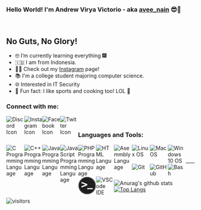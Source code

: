 ### Hello World! I'm Andrew Virya Victorio - aka [avee_nain][instagram] 😎🤙

<br />

## No Guts, No Glory!

- 🤓 I’m currently learning everything 🎆
- 🇮🇩 I am from Indonesia.
- 👨‍💻 Check out my [Instagram][instagram] page! 
- 📚 I'm a college student majoring computer science.
- 🌐 Interested in IT Security
- 👾 Fun fact: I like sports and cooking too! LOL 🤣

### Connect with me:

[<img align="left" alt="Discord Icon" width="48px" src="https://img.icons8.com/color/48/000000/discord-new-logo.png"/>][discord]
[<img align="left" alt="Instagram Icon" width="48px" src="https://img.icons8.com/fluent/48/000000/instagram-new.png"/>][instagram]
[<img align="left" alt="Facebook Icon" width="48px" src="https://img.icons8.com/color/48/000000/facebook-new.png"/>][facebook]
[<img align="left" alt="Twitter Icon" width="48px" src="https://img.icons8.com/color/48/000000/twitter.png"/>][twitter]

<br />

### Languages and Tools:

[<img align="left" alt="C Programming Language" width="48px" src="https://img.icons8.com/color/48/000000/c-programming.png"/>][instagram]
[<img align="left" alt="C++ Programming Language" width="48px" src="https://img.icons8.com/color/48/000000/c-plus-plus-logo.png"/>][instagram]
[<img align="left" alt="Java Programming Language" width="48px" src="https://img.icons8.com/color/48/000000/java-coffee-cup-logo.png"/>][instagram]
[<img align="left" alt="JavaScript Programming Language" width="48px" src="https://img.icons8.com/color/48/000000/javascript.png"/>][instagram]
[<img align="left" alt="PHP Programming Language" width="48px" src="https://img.icons8.com/officel/48/000000/php-logo.png"/>][instagram]
[<img align="left" alt="HTML Language" width="48px" src="https://img.icons8.com/color/48/000000/html-5.png"/>][instagram]
[<img align="left" alt="Asemmbly Language" width="48px" src="https://i.pinimg.com/originals/25/a8/5d/25a85d9e5057430d82273a3c75e73014.png"/>][instagram]
[<img align="left" alt="Linux OS" width="48px" src="https://img.icons8.com/color/48/000000/linux.png"/>][instagram]
[<img align="left" alt="MacOS" width="48px" src="https://img.icons8.com/metro/26/000000/mac-os.png"/>][instagram]
[<img align="left" alt="Windows 10 OS" width="48px" src="https://img.icons8.com/color/48/000000/windows-10.png"/>][instagram]
[<img align="left" alt="Git" width="48px" src="https://img.icons8.com/color/100/000000/git.png"/>][instagram]
[<img align="left" alt="GitHub" width="48px" src="https://img.icons8.com/material-outlined/48/000000/github.png"/>][instagram]
[<img align="left" alt="Bash" width="48px" src="https://img.icons8.com/plasticine/100/000000/bash.png"/>][instagram]
[<img align=left alt="Terminal" width="48px" src="https://raw.githubusercontent.com/github/explore/80688e429a7d4ef2fca1e82350fe8e3517d3494d/topics/terminal/terminal.png" />][instagram]
[<img align="left" alt="VSCode IDE" width="48px" src="https://img.icons8.com/fluent/48/000000/visual-studio-code-2019.png"/>][instagram]


<br />
<br />

---

<br />

![Anurag's github stats](https://github-readme-stats.vercel.app/api?username=aveenain&show_icons=true&theme=tokyonight)
[![Top Langs](https://github-readme-stats.vercel.app/api/top-langs/?username=aveenain&langs_count=8)](https://github.com/anuraghazra/github-readme-stats)

![visitors](https://visitor-badge.glitch.me/badge?page_id=aveenain.visitor-badge)


[discord]: https://discordapp.com/users/427705070398996485/
[twitter]: https://twitter.com/avee_nain
[instagram]: https://www.instagram.com/avee_nain/
[facebook]: https://www.facebook.com/aveenain/

<!--
**aveenain/aveenain** is a ✨ _special_ ✨ repository because its `README.md` (this file) appears on your GitHub profile.
